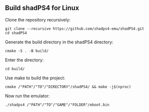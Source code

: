 <!--
SPDX-FileCopyrightText: 2024 shadPS4 Emulator Project
SPDX-License-Identifier: GPL-2.0-or-later
-->

## Build shadPS4 for Linux

Clone the repository recursively:
```
git clone --recursive https://github.com/shadps4-emu/shadPS4.git
cd shadPS4
```

Generate the build directory in the shadPS4 directory:
```
cmake -S . -B build/
```

Enter the directory:
```
cd build/
```

Use make to build the project:
```
cmake /"PATH"/"TO"/"DIRECTORY"/shadPS4/ && make -j$(nproc)
```

Now run the emulator:

```
./shadps4 /"PATH"/"TO"/"GAME"/"FOLDER"/eboot.bin
```
